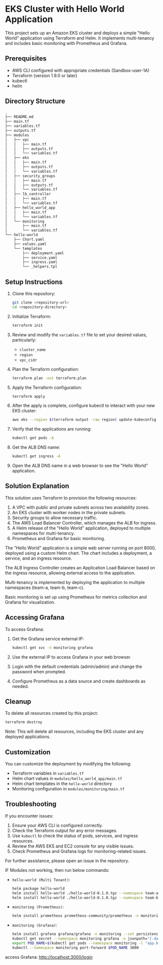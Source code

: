 # EKS Cluster with Hello World Application

This project sets up an Amazon EKS cluster and deploys a simple "Hello World" application using Terraform and Helm. It implements multi-tenancy and includes basic monitoring with Prometheus and Grafana.

## Prerequisites

- AWS CLI configured with appropriate credentials (Sandbox-user-1A)
- Terraform (version 1.9.0 or later)
- kubectl
- helm

## Directory Structure

```txt
.
├── README.md
├── main.tf
├── variables.tf
├── outputs.tf
├── modules
│   ├── vpc
│   │   ├── main.tf
│   │   ├── outputs.tf
│   │   └── variables.tf
│   ├── eks
│   │   ├── main.tf
│   │   ├── outputs.tf
│   │   └── variables.tf
│   ├── security_groups
│   │   ├── main.tf
│   │   ├── outputs.tf
│   │   └── variables.tf
│   ├── lb_controller
│   │   ├── main.tf
│   │   └── variables.tf
│   ├── hello_world_app
│   │   ├── main.tf
│   │   └── variables.tf
│   └── monitoring
│       ├── main.tf
│       └── variables.tf
└── hello-world
    ├── Chart.yaml
    ├── values.yaml
    └── templates
        ├── deployment.yaml
        ├── service.yaml
        ├── ingress.yaml
        └── _helpers.tpl
```

## Setup Instructions

1. Clone this repository:

   ```sh
   git clone <repository-url>
   cd <repository-directory>
   ```

2. Initialize Terraform:

   ```sh
   terraform init
   ```

3. Review and modify the `variables.tf` file to set your desired values, particularly:
   - `cluster_name`
   - `region`
   - `vpc_cidr`

4. Plan the Terraform configuration:

   ```sh
   terraform plan -out terraform.plan
   ```

5. Apply the Terraform configuration:

   ```sh
   terraform apply
   ```

6. After the apply is complete, configure kubectl to interact with your new EKS cluster:

   ```sh
   aws eks --region $(terraform output -raw region) update-kubeconfig --name $(terraform output -raw cluster_name)
   ```

7. Verify that the applications are running:

   ```sh
   kubectl get pods -A
   ```

8. Get the ALB DNS name:

   ```sh
   kubectl get ingress -A
   ```

9. Open the ALB DNS name in a web browser to see the "Hello World" application.

## Solution Explanation

This solution uses Terraform to provision the following resources:

1. A VPC with public and private subnets across two availability zones.
2. An EKS cluster with worker nodes in the private subnets.
3. Security groups to allow necessary traffic.
4. The AWS Load Balancer Controller, which manages the ALB for ingress.
5. A Helm release of the "Hello World" application, deployed to multiple namespaces for multi-tenancy.
6. Prometheus and Grafana for basic monitoring.

The "Hello World" application is a simple web server running on port 8000, deployed using a custom Helm chart. The chart includes a deployment, a service, and an ingress resource.

The ALB Ingress Controller creates an Application Load Balancer based on the ingress resource, allowing external access to the application.

Multi-tenancy is implemented by deploying the application to multiple namespaces (team-a, team-b, team-c).

Basic monitoring is set up using Prometheus for metrics collection and Grafana for visualization.

## Accessing Grafana

To access Grafana:

1. Get the Grafana service external IP:

   ```sh
   kubectl get svc -n monitoring grafana
   ```

2. Use the external IP to access Grafana in your web browser.

3. Login with the default credentials (admin/admin) and change the password when prompted.

4. Configure Prometheus as a data source and create dashboards as needed.

## Cleanup

To delete all resources created by this project:

```sh
terraform destroy
```

Note: This will delete all resources, including the EKS cluster and any deployed applications.

## Customization

You can customize the deployment by modifying the following:

- Terraform variables in `variables.tf`
- Helm chart values in `modules/hello_world_app/main.tf`
- Helm chart templates in the `hello-world` directory
- Monitoring configuration in `modules/monitoring/main.tf`

## Troubleshooting

If you encounter issues:

1. Ensure your AWS CLI is configured correctly.
2. Check the Terraform output for any error messages.
3. Use `kubectl` to check the status of pods, services, and ingress resources.
4. Review the AWS EKS and EC2 console for any visible issues.
5. Check Prometheus and Grafana logs for monitoring-related issues.

For further assistance, please open an issue in the repository.

IF Modules not working,
then run below commands:

- `hello-world (Multi Tenant)`:

  ```sh
  helm package hello-world
  helm install hello-world ./hello-world-0.1.0.tgz --namespace team-a
  helm install hello-world ./hello-world-0.1.0.tgz --namespace team-b
  ```

- `monitoring (Prometheus)`:

  ```sh
  helm install prometheus prometheus-community/prometheus -n monitoring
  ```

- `monitoring (Grafana)`:

  ```sh
  helm install grafana grafana/grafana -n monitoring --set persistence.enabled=false --set service.type=NodePort --set service.nodePort=30000
  kubectl get secret --namespace monitoring grafana -o jsonpath="{.data.admin-password}" | base64 --decode ; echo
  export POD_NAME=$(kubectl get pods --namespace monitoring -l "app.kubernetes.io/name=grafana,app.kubernetes.io/instance=grafana" -o jsonpath="{.items[0].metadata.name}")
  kubectl --namespace monitoring port-forward $POD_NAME 3000
  ```

access Grafana: <http://localhost:3000/login>
